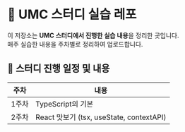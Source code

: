 # 🚀 UMC 스터디 실습 레포

이 저장소는 **UMC 스터디에서 진행한 실습 내용**을 정리한 곳입니다.  
매주 실습한 내용을 주차별로 정리하여 업로드합니다.

## 📆 스터디 진행 일정 및 내용

| 주차   | 내용                                   |
|--------|--------------------------------------|
| 1주차  | TypeScript의 기본                    |
| 2주차  | React 맛보기 (tsx, useState, contextAPI) |


